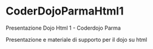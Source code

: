 CoderDojoParmaHtml1
===================

Presentazione Dojo Html 1 - Coderdojo Parma

Presentazione e materiale di supporto per il dojo su html
